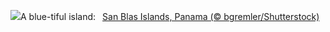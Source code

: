 ![](https://www.bing.com/th?id=OHR.SanBlasIslands_EN-US1442226155_UHD.jpg&w=1000)A blue-tiful island:&nbsp;&ensp;[San Blas Islands, Panama (© bgremler/Shutterstock)](https://www.bing.com/th?id=OHR.SanBlasIslands_EN-US1442226155_UHD.jpg)
<br><br/>
